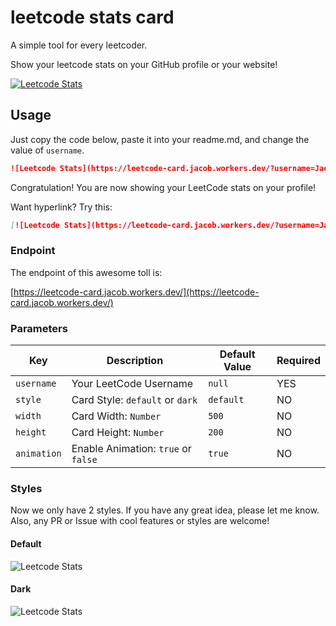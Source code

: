# leetcode stats card
A simple tool for every leetcoder.

Show your leetcode stats on your GitHub profile or your website!

[![Leetcode Stats](https://leetcode-card.jacob.workers.dev/?username=JacobLinCool&style=default)](https://leetcode-card.jacob.workers.dev/)

## Usage
Just copy the code below, paste it into your readme.md, and change the value of `username`.

```md
![Leetcode Stats](https://leetcode-card.jacob.workers.dev/?username=JacobLinCool)
```

Congratulation! You are now showing your LeetCode stats on your profile!

Want hyperlink? Try this:

```md
[![Leetcode Stats](https://leetcode-card.jacob.workers.dev/?username=JacobLinCool)](https://leetcode.com/JacobLinCool)
```

### Endpoint
The endpoint of this awesome toll is: 

[https://leetcode-card.jacob.workers.dev/](https://leetcode-card.jacob.workers.dev/)

### Parameters

Key         |Description                           |Default Value    |Required
---         |---                                   |---              |---
`username`  |Your LeetCode Username                |`null`           | YES
`style`     |Card Style: `default` or `dark`       |`default`        | NO
`width`     |Card Width: `Number`                  |`500`            | NO
`height`    |Card Height: `Number`                 |`200`            | NO
`animation` |Enable Animation: `true` or `false`   |`true`           | NO

### Styles
Now we only have 2 styles. If you have any great idea, please let me know. Also, any PR or Issue with cool features or styles are welcome!

#### Default
![Leetcode Stats](https://leetcode-card.jacob.workers.dev/?username=JacobLinCool&style=default)

#### Dark
![Leetcode Stats](https://leetcode-card.jacob.workers.dev/?username=JacobLinCool&style=dark)
